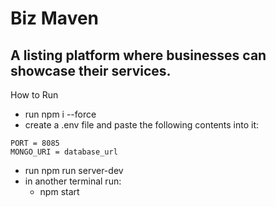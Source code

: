 # Biz Maven

## A listing platform where businesses can showcase their services.

How to Run
 - run npm i --force
 - create a .env file and paste the following contents into it:
``` 
PORT = 8085
MONGO_URI = database_url
```
 - run npm run server-dev
 - in another terminal run: 
   - npm start
